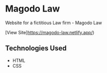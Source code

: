 # Magodo Law

Website for a fictitious Law firm - Magodo Law

[View Site]https://magodo-law.netlify.app/)

## Technologies Used

- HTML
- CSS